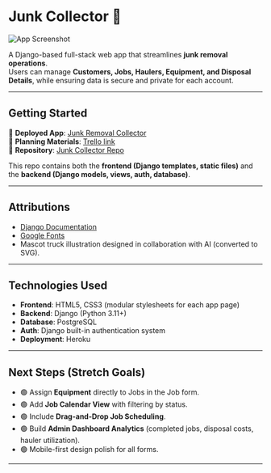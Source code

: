 # Junk Collector 🚛

![App Screenshot](https://i.imgur.com/KGqkswX.png)
<!-- Replace with actual screenshot path -->
<!-- Or use logo -->
<!-- ![Logo](static/images/mascot-truck.svg) -->

A Django-based full-stack web app that streamlines **junk removal operations**.  
Users can manage **Customers, Jobs, Haulers, Equipment, and Disposal Details**, while ensuring data is secure and private for each account.

---

## Getting Started

🔗 **Deployed App**: [Junk Removal Collector](https://junk-removal-collector-90d85850069d.herokuapp.com/)  
📝 **Planning Materials**: [Trello link](https://trello.com/b/KymzPqnV/junk-removal-collector)  
📂 **Repository**: [Junk Collector Repo](https://github.com/mrodavis/junk-removal-collector)

This repo contains both the **frontend (Django templates, static files)** and the **backend (Django models, views, auth, database)**.

---

## Attributions
- [Django Documentation](https://docs.djangoproject.com/)  
- [Google Fonts](https://fonts.google.com/)  
- Mascot truck illustration designed in collaboration with AI (converted to SVG).  

---

## Technologies Used
- **Frontend**: HTML5, CSS3 (modular stylesheets for each app page)  
- **Backend**: Django (Python 3.11+)  
- **Database**: PostgreSQL
- **Auth**: Django built-in authentication system  
- **Deployment**: Heroku 

---

## Next Steps (Stretch Goals)
- 🟢 Assign **Equipment** directly to Jobs in the Job form.  
- 🟢 Add **Job Calendar View** with filtering by status.  
- 🟢 Include **Drag-and-Drop Job Scheduling**.  
- 🟢 Build **Admin Dashboard Analytics** (completed jobs, disposal costs, hauler utilization).  
- 🟢 Mobile-first design polish for all forms.  

---
